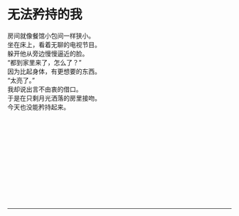 # 无法矜持的我

房间就像餐馆小包间一样狭小。\
坐在床上，看着无聊的电视节目。\
躲开他从旁边慢慢逼近的脸。\
“都到家里来了，怎么了？”\
因为比起身体，有更想要的东西。\
“太亮了。”\
我却说出言不由衷的借口。\
于是在只剩月光洒落的房里接吻。\
今天也没能矜持起来。
<br>
<br>
<br>
<br>
<br>
<br>
<br>
<br>
<br>
<br>
<br>
<br>
<br>

---
